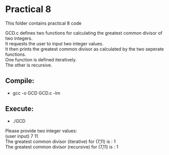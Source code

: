 # Practical 8

This folder contains practical 8 code

GCD.c defines two functions for calculating the greatest common divisor of two integers.  
It requests the user to input two integer values.  
It then prints the greatest common divisor as calculated by the two seperate functions.  
One function is defined iteratively.  
The other is recursive.  

## Compile:

* gcc -o GCD GCD.c -lm

## Execute:

* ./GCD

Please provide two integer values:  
(user input) 7 11  
The greatest common divisor (iterative) for (7,11) is : 1  
The greatest common divisor (recursive) for (7,11) is : 1

